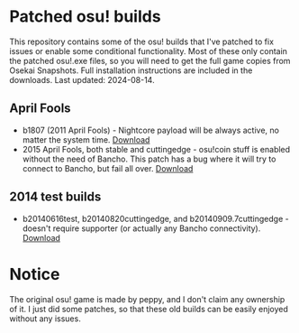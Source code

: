 # Patched osu! builds
This repository contains some of the osu! builds that I've patched to fix issues or enable some conditional functionality. Most of these only contain the patched osu!.exe files, so you will need to get the full game copies from Osekai Snapshots. Full installation instructions are included in the downloads. Last updated: 2024-08-14.

## April Fools
- b1807 (2011 April Fools) - Nightcore payload will be always active, no matter the system time. [Download](https://github.com/Oreeeee/osu-patched-builds/blob/master/binaries/b1807-patch.7z)
- 2015 April Fools, both stable and cuttingedge - osu!coin stuff is enabled without the need of Bancho. This patch has a bug where it will try to connect to Bancho, but fail all over. [Download](https://github.com/Oreeeee/osu-patched-builds/blob/master/binaries/2015-aprilfools-nobancho.7z)

## 2014 test builds
- b20140616test, b20140820cuttingedge, and b20140909.7cuttingedge - doesn't require supporter (or actually any Bancho connectivity). [Download](https://github.com/Oreeeee/osu-patched-builds/blob/master/binaries/2014-nosupporter.7z)

# Notice
The original osu! game is made by peppy, and I don't claim any ownership of it. I just did some patches, so that these old builds can be easily enjoyed without any issues.